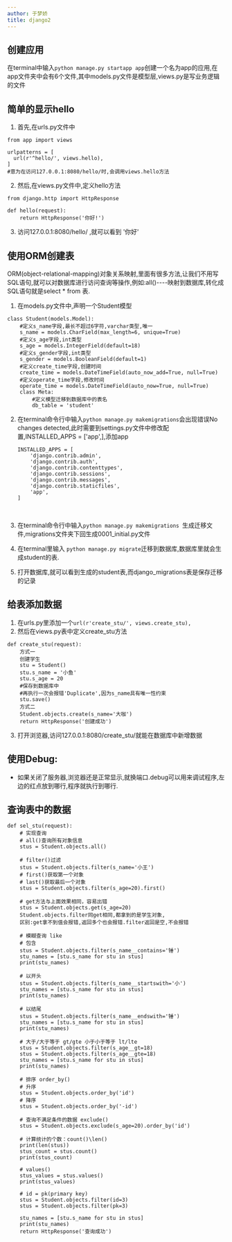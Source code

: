 ```yaml
---
author: 于梦娇
title: django2
---
```


## 创建应用

  在terminal中输入`python manage.py startapp app`创建一个名为app的应用,在app文件夹中会有6个文件,其中models.py文件是模型层,views.py是写业务逻辑的文件

## 简单的显示hello

1. 首先,在urls.py文件中

```
from app import views

urlpatterns = [
  url(r'^hello/', views.hello),
]
#意为在访问127.0.0.1:8080/hello/时,会调用views.hello方法
```

2. 然后,在views.py文件中,定义hello方法

```
from django.http import HttpResponse

def hello(request):
	return HttpResponse('你好!')
```

3. 访问127.0.0.1:8080/hello/ ,就可以看到 '你好'



## 使用ORM创建表

  ORM(object-relational-mapping)对象关系映射,里面有很多方法,让我们不用写SQL语句,就可以对数据库进行访问查询等操作,例如:all()----映射到数据库,转化成SQL语句就是select * from 表.

1. 在models.py文件中,声明一个Student模型

```
class Student(models.Model):
	#定义s_name字段,最长不超过6字符,varchar类型,唯一
	s_name = models.CharField(max_length=6, unique=True)
	#定义s_age字段,int类型
    s_age = models.IntegerField(default=18)
    #定义s_gender字段,int类型
    s_gender = models.BooleanField(default=1)
    #定义create_time字段,创建时间
    create_time = models.DateTimeField(auto_now_add=True, null=True)
    #定义operate_time字段,修改时间
    operate_time = models.DateTimeField(auto_now=True, null=True)
    class Meta:
    	#定义模型迁移到数据库中的表名
    	db_table = 'student'
```

2. 在terminal命令行中输入`python manage.py makemigrations`会出现错误No changes detected,此时需要到settings.py文件中修改配置,INSTALLED_APPS = ['app',],添加app

   ```
   INSTALLED_APPS = [
       'django.contrib.admin',
       'django.contrib.auth',
       'django.contrib.contenttypes',
       'django.contrib.sessions',
       'django.contrib.messages',
       'django.contrib.staticfiles',
       'app',
   ]
   ```

   ​

3. 在terminal命令行中输入`python manage.py makemigrations `生成迁移文件,migrations文件夹下回生成0001_initial.py文件

4. 在terminal里输入 `python manage.py migrate`迁移到数据库,数据库里就会生成student的表.

5. 打开数据库,就可以看到生成的student表,而django_migrations表是保存迁移的记录

## 给表添加数据

1. 在urls.py里添加一个`url(r'create_stu/', views.create_stu),`
2. 然后在views.py表中定义create_stu方法

```
def create_stu(request):
	方式一
	创建学生
	stu = Student()
	stu.s_name = '小鱼'
	stu.s_age = 20
	#保存到数据库中
	#再执行一次会报错'Duplicate',因为s_name具有唯一性约束
	stu.save() 
	方式二
	Student.objects.create(s_name='大咖')
	return HttpResponse('创建成功')
```

3. 打开浏览器,访问127.0.0.1:8080/create_stu/就能在数据库中新增数据

## 使用Debug:

- 如果关闭了服务器,浏览器还是正常显示,就换端口.debug可以用来调试程序,左边的红点放到哪行,程序就执行到哪行.



## 查询表中的数据

```
def sel_stu(request):
    # 实现查询
    # all()查询所有对象信息
    stus = Student.objects.all()
    
    # filter()过滤
    stus = Student.objects.filter(s_name='小王')
    # first()获取第一个对象
    # last()获取最后一个对象
    stus = Student.objects.filter(s_age=20).first()
    
    # get方法与上面效果相同，容易出错
    stus = Student.objects.get(s_age=20)
    Student.objects.filter同get相同,都拿到的是学生对象,
    区别:get拿不到值会报错,返回多个也会报错.filter返回是空,不会报错
    
    # 模糊查询 like
    # 包含
    stus = Student.objects.filter(s_name__contains='锤')
    stu_names = [stu.s_name for stu in stus]
    print(stu_names)

    # 以开头
    stus = Student.objects.filter(s_name__startswith='小')
    stu_names = [stu.s_name for stu in stus]
    print(stu_names)

    # 以结尾
    stus = Student.objects.filter(s_name__endswith='锤')
    stu_names = [stu.s_name for stu in stus]
    print(stu_names)

    # 大于/大于等于 gt/gte 小于小于等于 lt/lte
    stus = Student.objects.filter(s_age__gt=18)
    stus = Student.objects.filter(s_age__gte=18)
    stu_names = [stu.s_name for stu in stus]
    print(stu_names)

    # 排序 order_by()
    # 升序
    stus = Student.objects.order_by('id')
    # 降序
    stus = Student.objects.order_by('-id')

    # 查询不满足条件的数据 exclude()
    stus = Student.objects.exclude(s_age=20).order_by('id')

    # 计算统计的个数：count()\len()
    print(len(stus))
    stus_count = stus.count()
    print(stus_count)

    # values()
    stus_values = stus.values()
    print(stus_values)
    
    # id = pk(primary key)
    stus = Student.objects.filter(id=3)
    stus = Student.objects.filter(pk=3)

    stu_names = [stu.s_name for stu in stus]
    print(stu_names)
    return HttpResponse('查询成功')

```

